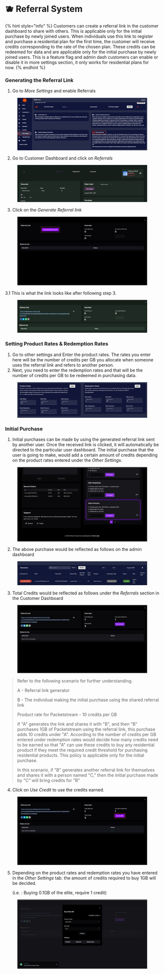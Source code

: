 # 🫐 Referral System

{% hint style="info" %}
Customers can create a referral link in the customer dashboard to share with others. This is applicable only for the initial purchase by newly joined users. When individuals use this link to register and purchase a residential plan for the first time, the customer will receive credits corresponding to the rate of the chosen plan. These credits can be redeemed for data and are applicable only for the initial purchase by newly joined users. This is a feature flag and admin dash customers can enable or disable it in more settings section, it only works for residential plans for now.
{% endhint %}

### Generating the Referral Link

1. Go to _More Settings_ and enable Referrals

<figure><img src="../.gitbook/assets/3 (16).png" alt=""><figcaption></figcaption></figure>

2. Go to Customer Dashboard and click on _Referrals_

<figure><img src="../.gitbook/assets/2 (17).png" alt=""><figcaption></figcaption></figure>

3. Click on the _Generate Referral link_

<figure><img src="../.gitbook/assets/4 (10).png" alt=""><figcaption></figcaption></figure>

3.1 This is what the link looks like after following step 3.

<figure><img src="../.gitbook/assets/5 (10).png" alt=""><figcaption></figcaption></figure>

### Setting Product Rates & Redemption Rates

1. Go to other settings and Enter the product rates. The rates you enter here will be the number of credits per GB you allocate when someone uses the referral link and refers to another person.&#x20;
2. Next, you need to enter the redemption rates and that will be the number of credits per GB to be redeemed in purchasing data.

<figure><img src="../.gitbook/assets/Screenshot 2024-01-11 at 11.59.46.png" alt=""><figcaption></figcaption></figure>

### Initial Purchase

1. Initial purchases can be made by using the generated referral link sent by another user. Once the received link is clicked, it will automatically be directed to the particular user dashboard. The initial purchase that the user is going to make, would add a certain amount of credits depending on the product rates entered under the _Other Settings_.

<figure><img src="../.gitbook/assets/Screenshot 2023-08-21 at 16.10.23.png" alt=""><figcaption></figcaption></figure>

2. The above purchase would be reflected as follows on the admin dashboard

<figure><img src="../.gitbook/assets/Screenshot 2023-08-21 at 16.11.49.png" alt=""><figcaption></figcaption></figure>

3. Total Credits would be reflected as follows under the _Referrals_ section in the Customer Dashboard

<figure><img src="../.gitbook/assets/Screenshot 2023-08-21 at 16.13.12.png" alt=""><figcaption></figcaption></figure>



> Refer to the following scenario for further understanding.
>
>
>
> A - Referral link generator&#x20;
>
> B - The individual making the initial purchase using the shared referral link&#x20;
>
> Product rate for Packetstream - 10 credits per GB
>
> If "A" generates the link and shares it with "B", and then "B" purchases 1GB of Packetstream using the referral link, this purchase adds 10 credits under "A". According to the number of credits per GB entered under redemption rates would decide how many credits need to be earned so that "A" can use these credits to buy any residential product if they meet the required credit threshold for purchasing residential products. This policy is applicable only for the initial purchase.
>
> In this scenario, if "B" generates another referral link for themselves and shares it with a person named "C," then the initial purchase made by "C" will bring credits for "B"

4. Click on _Use Credit_ to use the credits earned.

<figure><img src="../.gitbook/assets/7 (5).png" alt=""><figcaption></figcaption></figure>

5.  Depending on the product rates and redemption rates you have entered in the _Other Settings_ tab. the amount of credits required to buy 1GB will be decided.

    (i.e. : Buying 0.1GB of the elite, require 1 credit)

<figure><img src="../.gitbook/assets/Screenshot 2023-08-21 at 16.18.50.png" alt=""><figcaption></figcaption></figure>

